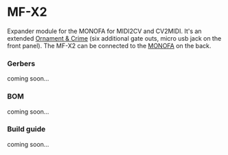 # MF-X2

Expander module for the MONOFA for MIDI2CV and CV2MIDI. It's an extended [Ornament & Crime](https://github.com/mxmxmx/O_C) (six additional gate outs, micro usb jack on the front panel). The MF-X2 can be connected to the [MONOFA](../MONOFA/) on the back. 

<h3>Gerbers</h3>
coming soon...

<h3>BOM</h3>

coming soon...
<br />

<h3>Build guide</h3>

coming soon...
<br /><br />
